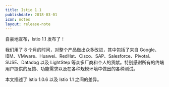 ```yaml
---
title: Istio 1.1
publishdate: 2018-03-01
icon: notes
layout: release-note
---
```


自豪地宣布，Istio 1.1 发布了！

我们用了 8 个月的时间，对整个产品做出众多改进，其中包括了来自 Google、IBM、VMware、Huawei、RedHat、Cisco、SAP、Salesforce、Pivotal、SUSE、Datadog 以及 LightStep 等众多厂商和个人的贡献。特别感谢所有的终端用户提供的反馈、功能需求以及在各种规模环境中做出的各种测试。

本文描述了 Istio 1.0.6 以及 Istio 1.1 之间的差异。
